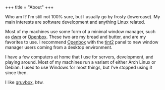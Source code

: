 +++
title = "About"
+++

Who am I? I'm still not 100% sure, but I usually go by frosty (lowercase). My main interests are software development and anything Linux related.

Most of my machines use some form of a minimal window manager, such as [dwm](https://dwm.suckless.org/) or [Openbox](http://openbox.org/wiki/Main_Page). These two are my bread and butter, and are my favorites to use. I recommend [Openbox](http://openbox.org/wiki/Main_Page) with the [tint2](https://gitlab.com/o9000/tint2) panel to new window manager users coming from a desktop environment.

I have a few computers at home that I use for servers, development, and playing around. Most of my machines run a variant of either Arch Linux or Debian. I used to use Windows for most things, but I've stopped using it since then.

I like [gruvbox](https://github.com/morhetz/gruvbox), btw.
